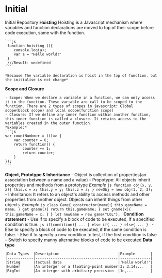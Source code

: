 # Initial
Initial Repository
**Hoisting**
	Hoisting is a Javascript mechanism where variables and function declarations are moved to top of their scope before code execution, same with the function.
	
	```js
	 function hoisting (){
	 	console.log(a);
	 	var a = "Hello world!"
	 }
	 ///Result: undefined
	```
	
	*Because The variable declaration is hoist in the top of function, but the initialise is not change*

**Scope and Closure**

	- Scope: When we declare a variable in a function, we can only access it in the function. These variable are call to be scoped to the function. There are 2 types of scopes in javascript: Global scope(block scope) and local scope(function scope)
	- Closure: If we define any inner function within another function, this inner function is called a closure. It retains access to the variables created in the outer function.
	*Example:*
	```js
	var countNumbmer = (()=> {
		var counter = 0;
		return function() {
			counter += 1;
			return counter;
		}
	});
	```
	
**Object, Prototype & Inheritance**
	- Object is collection of properties(an association between a name and a value)
	- Propotype: All objects inherit properties and methods from a prototype
	*Example*
	```js
		function obj(x, y, z){
			this.x = x;
			this.y = y;
			this.z = z;
		}
		newObj = new obj(1, 2, 3);
	```
	- Inheritance: It refers to an object's ability to access methods and other properties from another object. Objects can inherit things from other objects.
	*Example*
	```js
		class Game{
			constructor(name){
				this.gameName = name;
			}
			get gname(){
				return this.gameName;
			}
			set gname(x){
				this.gameName = x;
			}
		}
		let newGame = new game("LOL");
	```
**Condition statement** 
	- Use if to specify a block of code to be executed, if a specified condition is true.
	```js
	if(condition){
		...
	}
	else if{
		...
	}
	else{
		...
	}
	```
	- Else to specify a block of code to be executed, if the same condition is false.
	- Else if to specify a new condition to test, if the first condition is false
	- Switch to specify manny alternative blocks of code to be executed
**Data type**

	|Data Types  |Description                           |Example       |
	|------------|--------------------------------------|--------------|
	|String	     |textual data                          |'Hello world!'|
	|Number      |An interger or a floating-point number|3; 3.14;...   |
	|BigInt      |An interger with arbitrary precision  |1n,...        |
